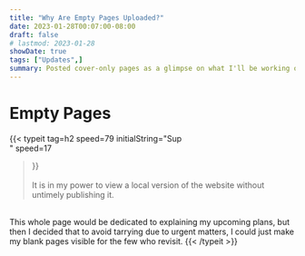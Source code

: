 ```yaml
---
title: "Why Are Empty Pages Uploaded?"
date: 2023-01-28T00:07:00-08:00
draft: false
# lastmod: 2023-01-28
showDate: true
tags: ["Updates",]
summary: Posted cover-only pages as a glimpse on what I'll be working on, articles of any topic may possibly surface.
---
```

# Empty Pages

{{< typeit 
  tag=h2
  speed=79
  initialString="Sup<br>"
  speed=17
>}}
<br><br>
It is in my power to view a local version of the website without untimely publishing it. 
<br>
This whole page would be dedicated to explaining my upcoming plans, but then I decided that to avoid tarrying due to urgent matters, I could just make my blank pages visible for the few who revisit.
{{< /typeit >}}

